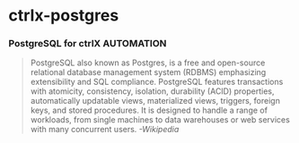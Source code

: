 # ctrlx-postgres
### PostgreSQL for ctrlX AUTOMATION

> PostgreSQL also known as Postgres, is a free and open-source relational database management system (RDBMS) emphasizing extensibility and SQL compliance. PostgreSQL features transactions with atomicity, consistency, isolation, durability (ACID) properties, automatically updatable views, materialized views, triggers, foreign keys, and stored procedures. It is designed to handle a range of workloads, from single machines to data warehouses or web services with many concurrent users.
> _-Wikipedia_
